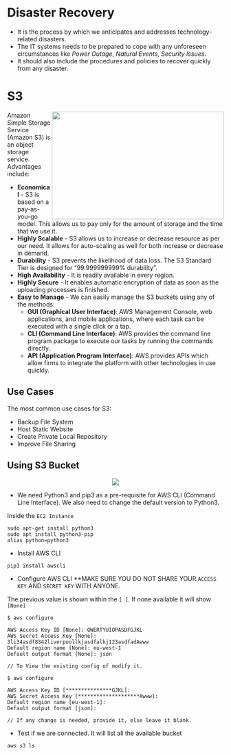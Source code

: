 # Disaster Recovery

- It is the process by which we anticipates and addresses technology-related disasters. 
- The IT systems needs to be prepared to cope with any unforeseen circumstances like *Power Outage*, *Natural Events*, *Security Issues*.
- It should also include the procedures and policies to recover quickly from any disaster.

 # S3
 
 <img height="250" width="400" align="right" src="https://user-images.githubusercontent.com/110366380/199697719-74bddf07-53da-497f-a08e-b17b6eb68e05.png">
 
Amazon Simple Storage Service (Amazon S3) is an object storage service. Advantages include:
- **Economical** - S3 is based on a pay-as-you-go model. This allows us to pay only for the amount of storage and the time that we use it.
- **Highly Scalable** - S3 allows us to increase or decrease resource as per our need. It allows for auto-scaling as well for both increase or decrease in demand.
- **Durability** - S3 prevents the likelihood of data loss. The S3 Standard Tier is designed for “99.999999999% durability”.
- **High Availability** - It is readily available in every region.
- **Highly Secure** - It enables automatic encryption of data as soon as the uploading processes is finished.
- **Easy to Manage** - We can easily manage the S3 buckets using any of the methods:
  - **GUI (Graphical User Interface)**: AWS Management Console, web applications, and mobile applications, where each task can be executed with a single click or a tap.
  - **CLI (Command Line Interface)**: AWS provides the command line program package to execute our tasks by running the commands directly.
  - **API (Application Program Interface)**: AWS provides APIs which allow firms to integrate the platform with other technologies in use quickly.

## Use Cases

The most common use cases for S3:

- Backup File System
- Host Static Website
- Create Private Local Repository
- Improve File Sharing

## Using S3 Bucket

<p align="center">
  <img src="https://user-images.githubusercontent.com/110366380/199767637-6e42a9a6-4ed8-4c01-9975-50fc0f00e4c3.png">
</p>


- We need Python3 and pip3 as a pre-requisite for AWS CLI (Command Line Interface). We also need to change the default version to Python3.

Inside the `EC2 Instance`
```
sudo apt-get install python3
sudo apt install python3-pip
alias python=python3
```

- Install AWS CLI
```
pip3 install awscli
```
- Configure AWS CLI
**MAKE SURE YOU DO NOT SHARE YOUR `ACCESS KEY` AND `SECRET KEY` WITH ANYONE.

The previous value is shown within the `[ ]`. If none available it will show `[None]`
```
$ aws configure

AWS Access Key ID [None]: QWERTYUIOPASDFGJKL
AWS Secret Access Key [None]: 3li34asdf8342liverpoollkjasdfalkj123asdfadAwww
Default region name [None]: eu-west-1
Default output format [None]: json

// To View the existing config of modify it.

$ aws configure

AWS Access Key ID [***************GJKL]:
AWS Secret Access Key [********************Awww]:
Default region name [eu-west-1]:
Default output format [json]:

// If any change is needed, provide it, else leave it blank.
```
- Test if we are connected. It will list all the available bucket
```
aws s3 ls
```
